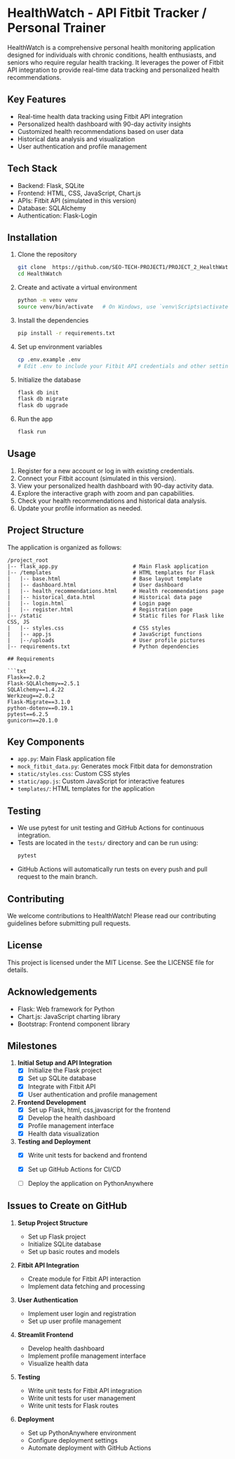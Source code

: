 # HealthWatch - API Fitbit Tracker / Personal Trainer

HealthWatch is a comprehensive personal health monitoring application designed for individuals with chronic conditions, health enthusiasts, and seniors who require regular health tracking. It leverages the power of Fitbit API integration to provide real-time data tracking and personalized health recommendations.

## Key Features

- Real-time health data tracking using Fitbit API integration
- Personalized health dashboard with 90-day activity insights
- Customized health recommendations based on user data
- Historical data analysis and visualization
- User authentication and profile management

## Tech Stack

- Backend: Flask, SQLite
- Frontend: HTML, CSS, JavaScript, Chart.js
- APIs: Fitbit API (simulated in this version)
- Database: SQLAlchemy
- Authentication: Flask-Login



## Installation
1. Clone the repository
    ```sh
    git clone  https://github.com/SEO-TECH-PROJECT1/PROJECT_2_HealthWatch.git
    cd HealthWatch
    ```

2. Create and activate a virtual environment
    ```sh
    python -m venv venv
    source venv/bin/activate   # On Windows, use `venv\Scripts\activate`
    ```

3. Install the dependencies
    ```sh
    pip install -r requirements.txt
    ```

4. Set up environment variables
    ```sh
    cp .env.example .env
    # Edit .env to include your Fitbit API credentials and other settings
    ```

5. Initialize the database
    ```sh
    flask db init
    flask db migrate
    flask db upgrade
    ```

6. Run the app
    ```sh
    flask run
    ```

## Usage

1. Register for a new account or log in with existing credentials.
2. Connect your Fitbit account (simulated in this version).
3. View your personalized health dashboard with 90-day activity data.
4. Explore the interactive graph with zoom and pan capabilities.
5. Check your health recommendations and historical data analysis.
6. Update your profile information as needed.

## Project Structure

The application is organized as follows:

```plaintext
/project_root
|-- flask_app.py                        # Main Flask application
|-- /templates                          # HTML templates for Flask
|   |-- base.html                       # Base layout template
|   |-- dashboard.html                  # User dashboard
|   |-- health_recommendations.html     # Health recommendations page
|   |-- historical_data.html            # Historical data page
|   |-- login.html                      # Login page
|   |-- register.html                   # Registration page
|-- /static                             # Static files for Flask like CSS, JS
|   |-- styles.css                      # CSS styles
|   |-- app.js                          # JavaScript functions
|   |--/uploads                         # User profile pictures
|-- requirements.txt                    # Python dependencies

## Requirements

```txt
Flask==2.0.2
Flask-SQLAlchemy==2.5.1
SQLAlchemy==1.4.22
Werkzeug==2.0.2
Flask-Migrate==3.1.0
python-dotenv==0.19.1
pytest==6.2.5
gunicorn==20.1.0
```

## Key Components

- `app.py`: Main Flask application file
- `mock_fitbit_data.py`: Generates mock Fitbit data for demonstration
- `static/styles.css`: Custom CSS styles
- `static/app.js`: Custom JavaScript for interactive features
- `templates/`: HTML templates for the application

## Testing
- We use pytest for unit testing and GitHub Actions for continuous integration.
- Tests are located in the `tests/` directory and can be run using:
    ```sh
    pytest
    ```
- GitHub Actions will automatically run tests on every push and pull request to the main branch.

## Contributing

We welcome contributions to HealthWatch! Please read our contributing guidelines before submitting pull requests.

## License

This project is licensed under the MIT License. See the LICENSE file for details.

## Acknowledgements

- Flask: Web framework for Python
- Chart.js: JavaScript charting library
- Bootstrap: Frontend component library

## Milestones
1. **Initial Setup and API Integration**
    - [x] Initialize the Flask project
    - [x] Set up SQLite database
    - [x] Integrate with Fitbit API
    - [x] User authentication and profile management

2. **Frontend Development**
    - [x] Set up Flask, html, css,javascript for the frontend
    - [x] Develop the health dashboard
    - [x] Profile management interface
    - [x] Health data visualization

3. **Testing and Deployment**
    - [x] Write unit tests for backend and frontend
    - [x] Set up GitHub Actions for CI/CD
    - [ ] Deploy the application on PythonAnywhere


## Issues to Create on GitHub
1. **Setup Project Structure**
    - Set up Flask project
    - Initialize SQLite database
    - Set up basic routes and models

2. **Fitbit API Integration**
    - Create module for Fitbit API interaction
    - Implement data fetching and processing

3. **User Authentication**
    - Implement user login and registration
    - Set up user profile management

4. **Streamlit Frontend**
    - Develop health dashboard
    - Implement profile management interface
    - Visualize health data

5. **Testing**
    - Write unit tests for Fitbit API integration
    - Write unit tests for user management
    - Write unit tests for Flask routes

6. **Deployment**
    - Set up PythonAnywhere environment
    - Configure deployment settings
    - Automate deployment with GitHub Actions


